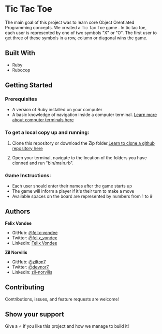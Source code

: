 # Tic Tac Toe
The main goal of this project was to learn core Object Orentiated Programming concepts. We created a Tic Tac Toe game . In tic tac toe, each user is represented by one of two symbols "X" or "O". The first user to get three of these symbols in a row, column or diagonal wins the game.

## Built With

- Ruby
- Rubocop

## Getting Started

### Prerequisites

- A version of Ruby installed on your computer
- A basic knowledge of navigation inside a computer terminal. [Learn more about computer terminals here](https://medium.com/swlh/bash-for-beginners-becoming-a-terminal-ninja-7024d8c4968f)

### To get a local copy up and running:

1) Clone this repository or download the Zip folder.[Learn to clone a github repository here](https://docs.github.com/en/github/creating-cloning-and-archiving-repositories/cloning-a-repository)

2) Open your terminal, navigate to the location of the folders you have clonned and run "bin/main.rb".

### Game Instructions:

- Each user should enter their names after the game starts up
- The game will inform a player if it's their turn to make a move
- Available spaces on the board are represented by numbers from 1 to 9

## Authors


 **Felix Vondee**

- GitHub: [@felix-vondee](https://github.com/felix-vondee)
- Twitter: [@felix_vondee](https://twitter.com/felix_vondee)
- LinkedIn: [Felix Vondee](https://linkedin.com/felix-vondee)


 **Zil Norvilis**

- GitHub: [@zilton7](https://github.com/zilton7)
- Twitter: [@devnor7](https://twitter.com/devnor7)
- LinkedIn: [zil-norvilis](https://www.linkedin.com/in/zil-norvilis)


## Contributing

Contributions, issues, and feature requests are welcome!

## Show your support

Give a ⭐️ if you like this project and how we manage to build it!
